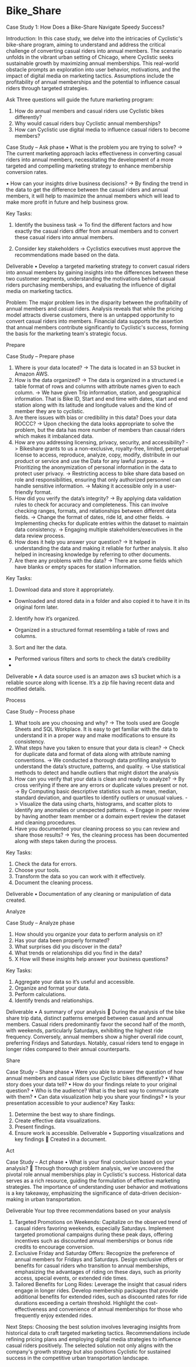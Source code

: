 # Bike_Share

Case Study 1: How Does a Bike-Share Navigate Speedy Success?

Introduction: 
In this case study, we delve into the intricacies of Cyclistic's bike-share program, aiming to understand and address the critical challenge of converting casual riders into annual members. The scenario unfolds in the vibrant urban setting of Chicago, where Cyclistic seeks sustainable growth by maximizing annual memberships. This real-world obstacle prompts an exploration into user behavior, motivations, and the impact of digital media on marketing tactics. Assumptions include the profitability of annual memberships and the potential to influence casual riders through targeted strategies.

Ask
Three questions will guide the future marketing program:
1. How do annual members and casual riders use Cyclistic bikes differently? 
2. Why would casual riders buy Cyclistic annual memberships? 
3. How can Cyclistic use digital media to influence casual riders to become members?

Case Study – Ask phase
•	What is the problem you are trying to solve?
->	The current marketing approach lacks effectiveness in converting casual riders into annual members, necessitating the development of a more targeted and compelling marketing strategy to enhance membership conversion rates.

•	How can your insights drive business decisions?
->	By finding the trend in the data to get the difference between the casual riders and annual members, it will help to maximize the annual members which will lead to make more profit in future and help business grow.

Key Tasks:
1.	Identify the business task
->	To find the different factors and how exactly the casual riders differ from annual members and to convert these casual riders into annual members.

2.	Consider key stakeholders
->	Cyclistics executives must approve the recommendations made based on the data.
  	
Deliverable
•	Develop a targeted marketing strategy to convert casual riders into annual members by gaining insights into the differences between these two customer segments, understanding the motivations behind casual riders purchasing memberships, and evaluating the influence of digital media on marketing tactics.

Problem: 
The major problem lies in the disparity between the profitability of annual members and casual riders. Analysis reveals that while the pricing model attracts diverse customers, there is an untapped opportunity to convert casual riders into members. Financial data supports the assertion that annual members contribute significantly to Cyclistic's success, forming the basis for the marketing team's strategic focus.

Prepare

Case Study – Prepare phase
1.	Where is your data located?
->	The data is located in an S3 bucket in Amazon AWS.
2.	How is the data organized?
->	The data is organized in a structured i.e table format of rows and columns with attribute names given to each column. 
->	We have given Trip information, station, and geographical information. That is Bike ID, Start and end time with dates, start and end station along with its latitude and longitude values and the kind of member they are to cyclistic.
3.	Are there issues with bias or credibility in this data? Does your data ROCCC?
->	Upon checking the data looks appropriate to solve the problem, but the data has more number of members than causal riders which makes it imbalanced data.
4.	How are you addressing licensing, privacy, security, and accessibility?
->	Bikeshare grants to us a non-exclusive, royalty-free, limited, perpetual license to access, reproduce, analyze, copy, modify, distribute in our product or service and use the Data for any lawful purpose. 
->	Prioritizing the anonymization of personal information in the data to protect user privacy.
->	Restricting access to bike share data based on role and responsibilities, ensuring that only authorized personnel can handle sensitive information.
->	Making it accessible only in a user-friendly format.
5.	How did you verify the data’s integrity?
->	By applying data validation rules to check for accuracy and completeness. This can involve checking ranges, formats, and relationships between different data fields.
->	Change the format of dates, ride Id, and other fields.
->	Implementing checks for duplicate entries within the dataset to maintain data consistency.
->	Engaging multiple stakeholders/executives in the data review process.
6.	How does it help you answer your question?
->	It helped in understanding the data and making it reliable for further analysis. It also helped in increasing knowledge by referring to other documents.
7.	Are there any problems with the data? 
-> There are some fields which have blanks or empty spaces for station information.

Key Tasks:
1.	Download data and store it appropriately.
-	Downloaded and stored data in a folder and also copied it to have it in its original form later.
2.	Identify how it’s organized.
-	Organized in a structured format resembling a table of rows and columns.
3.	Sort and lter the data.
-	Performed various filters and sorts to check the data’s credibility
-	
Deliverable
•	A data source used is an amazon aws s3 bucket which is a reliable source along with license. It’s a zip file having recent data and modified details.

Process

Case Study – Process phase
1.	What tools are you choosing and why?
->	The tools used are Google Sheets and SQL Workplace. It is easy to get familiar with the data to understand it in a proper way and make modifications to ensure its consistency. 
2.	What steps have you taken to ensure that your data is clean?
->	Check for duplicate data and format of data along with attribute naming conventions.
->	We conducted a thorough data profiling analysis to understand the data’s structure, patterns, and quality.
->	Use statistical methods to detect and handle outliers that might distort the analysis
3.	How can you verify that your data is clean and ready to analyze?
->	By cross verifying if there are any errors or duplicate values present or not. 
->	By Computing basic descriptive statistics such as mean, median, standard deviation, and quartiles to identify outliers or unusual values.
->	Visualize the data using charts, histograms, and scatter plots to identify any anomalies or unexpected patterns.
->	Engage in peer review by having another team member or a domain expert review the dataset and cleaning procedures.
4.	Have you documented your cleaning process so you can review and share those results?
->	Yes, the cleaning process has been documented along with steps taken during the process.

Key Tasks:
1.	Check the data for errors.
2.	Choose your  tools.
3.	Transform the data so you can work with it effectively.
4.	Document the cleaning process.
   
Deliverable
•	Documentation of any cleaning or manipulation of data created.

Analyze

Case Study – Analyze phase
1.	How should you organize your data to perform analysis on it?
2.	Has your data been properly formated?
3.	What surprises did you discover in the data?
4.	What trends or relationships did you find in the data?
5.  X	How will these insights help answer your business questions?

Key Tasks:
1.	Aggregate your data so it’s useful and accessible.
2.	Organize and format your data.
3.	Perform calculations.
4.	Identify trends and relationships.
   
Deliverable
•	A summary of your analysis
	During the analysis of the bike share trip data, distinct patterns emerged between casual and annual members. Casual riders predominantly favor the second half of the month, with weekends, particularly Saturdays, exhibiting the highest ride frequency. Conversely, annual members show a higher overall ride count, preferring Fridays and Saturdays. Notably, casual riders tend to engage in longer rides compared to their annual counterparts.

Share

Case Study – Share phase
•	Were you able to answer the question of how annual members and casual riders use Cyclistic bikes differently?
•	What story does your data tell?
•	How do your findings relate to your original question?
•	Who is the audience? What is the best way to communicate with them?
•	Can data visualization help you share your findings?
•	Is your presentation accessible to your audience?
Key Tasks:
1.	Determine the best way to share findings.
2.	Create effective data visualizations.
3.	Present findings.
4.	Ensure work is accessible.
Deliverable
•	Supporting visualizations and key findings
	Created in a document.

Act

Case Study – Act phase
•	What is your final conclusion based on your analysis?
	Through thorough problem analysis, we've uncovered the pivotal role annual memberships play in Cyclistic's success. Historical data serves as a rich resource, guiding the formulation of effective marketing strategies. The importance of understanding user behavior and motivations is a key takeaway, emphasizing the significance of data-driven decision-making in urban transportation.

Deliverable
Your top three recommendations based on your analysis
1. Targeted Promotions on Weekends:
Capitalize on the observed trend of casual riders favoring weekends, especially Saturdays. Implement targeted promotional campaigns during these peak days, offering incentives such as discounted annual memberships or bonus ride credits to encourage conversion.
2. Exclusive Friday and Saturday Offers:
Recognize the preference of annual members for Fridays and Saturdays. Design exclusive offers or benefits for casual riders who transition to annual memberships, emphasizing the advantages of riding on these days, such as priority access, special events, or extended ride times.
3. Tailored Benefits for Long Rides:
Leverage the insight that casual riders engage in longer rides. Develop membership packages that provide additional benefits for extended rides, such as discounted rates for ride durations exceeding a certain threshold. Highlight the cost-effectiveness and convenience of annual memberships for those who frequently enjoy extended rides.

Next Steps:
Choosing the best solution involves leveraging insights from historical data to craft targeted marketing tactics. Recommendations include refining pricing plans and employing digital media strategies to influence casual riders positively. The selected solution not only aligns with the company's growth strategy but also positions Cyclistic for sustained success in the competitive urban transportation landscape.


 
